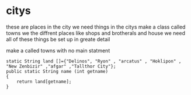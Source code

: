 citys
=====

these are places in the city
we need things in the citys make a class called towns
we the diffrent places like
shops and brotherals
and house
we need all of these things  be set up in greate detail

make a called towns with no main statment

	static String land []={"Delinos", "Ryon" , "arcatus" , "Hoklipon" , "New Zenbizir" ,"afgar" ,"Tallthor City"};	
	public static String name (int getname)
	{
		return land[getname];
	}
